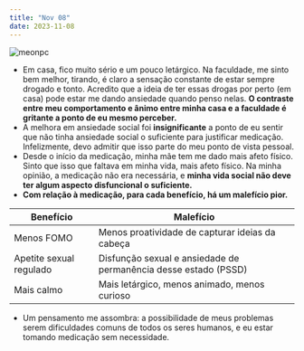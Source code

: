 ```yaml
---
title: "Nov 08"
date: 2023-11-08
---
```


![meonpc](https://encrypted-tbn0.gstatic.com/images?q=tbn:ANd9GcThKk1wSbPHLWXTu2xEVoKCBNH9UxsojjUwFw&usqp=CAU)

- Em casa, fico muito sério e um pouco letárgico. Na faculdade, me sinto bem melhor, tirando, é claro a sensação constante de estar sempre drogado e tonto. Acredito que a ideia de ter essas drogas por perto (em casa) pode estar me dando ansiedade quando penso nelas. **O contraste entre meu comportamento e ânimo entre minha casa e a faculdade é gritante a ponto de eu mesmo perceber.**
- A melhora em ansiedade social foi **insignificante** a ponto de eu sentir que não tinha ansiedade social o suficiente para justificar medicação. Infelizmente, devo admitir que isso parte do meu ponto de vista pessoal.
- Desde o início da medicação, minha mãe tem me dado mais afeto físico. Sinto que isso que faltava em minha vida, mais afeto físico. Na minha opinião, a medicação não era necessária, e **minha vida social não deve ter algum aspecto disfuncional o suficiente.**
- **Com relação à medicação, para cada benefício, há um malefício pior.**

Benefício | Malefício
--- | ---
Menos FOMO | Menos proatividade de capturar ideias da cabeça 
Apetite sexual regulado | Disfunção sexual e ansiedade de permanência desse estado (PSSD)
Mais calmo | Mais letárgico, menos animado, menos curioso 

- Um pensamento me assombra: a possibilidade de meus problemas serem dificuldades comuns de todos os seres humanos, e eu estar tomando medicação sem necessidade.


